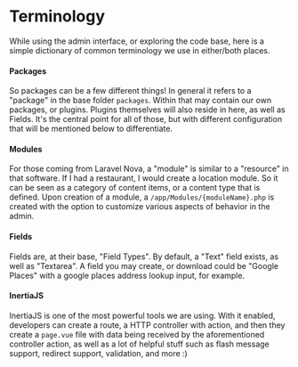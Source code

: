 # Terminology

While using the admin interface, or exploring the code base, here is a simple dictionary of common terminology we use in either/both places.

#### Packages

So packages can be a few different things! In general it refers to a "package" in the base folder `packages`. Within that may contain our own packages, or plugins. Plugins themselves will also reside in here, as well as Fields. It's the central point for all of those, but with different configuration that will be mentioned below to differentiate.

#### Modules

For those coming from Laravel Nova, a "module" is similar to a "resource" in that software. If I had a restaurant, I would create a location module. So it can be seen as a category of content items, or a content type that is defined. Upon creation of a module, a `/app/Modules/{moduleName}.php` is created with the option to customize various aspects of behavior in the admin.

#### Fields

Fields are, at their base, "Field Types". By default, a "Text" field exists, as well as "Textarea". A field you may create, or download could be "Google Places" with a google places address lookup input, for example.

#### InertiaJS

InertiaJS is one of the most powerful tools we are using. With it enabled, developers can create a route, a HTTP controller with action, and then they create a `page.vue` file with data being received by the aforementioned controller action, as well as a lot of helpful stuff such as flash message support, redirect support, validation, and more :\)

